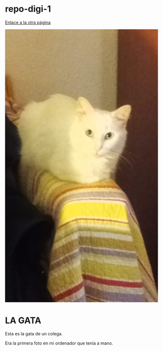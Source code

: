 # repo-digi-1

[Enlace a la otra página](README.md)

![La gata](https://github.com/arodovi852/repo-digi-1/blob/main/assets/WhatsApp%20Image%202024-09-27%20at%2010.25.24%20AM.jpeg?raw=true)

# LA GATA

Esta es la gata de un colega.

Era la primera foto en mi ordenador que tenía a mano.
